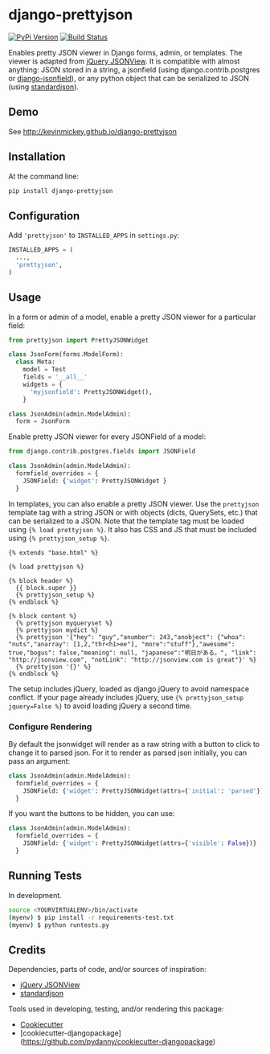 # django-prettyjson

[![PyPi Version](https://badge.fury.io/py/django-prettyjson.png)](https://badge.fury.io/py/django-prettyjson) [![Build Status](https://travis-ci.org/kevinmickey/django-prettyjson.svg?branch=master)](https://travis-ci.org/kevinmickey/django-prettyjson)

Enables pretty JSON viewer in Django forms, admin, or templates.  The viewer is adapted from [jQuery JSONView](https://github.com/yesmeck/jquery-jsonview).  It is compatible with almost anything: JSON stored in a string, a jsonfield (using django.contrib.postgres or [django-jsonfield](https://github.com/bradjasper/django-jsonfield/)), or any python object that can be serialized to JSON (using [standardjson](https://github.com/audreyr/standardjson)).

## Demo

See http://kevinmickey.github.io/django-prettyjson

## Installation

At the command line:

```sh
pip install django-prettyjson
```

## Configuration

Add `'prettyjson'` to `INSTALLED_APPS` in `settings.py`:

```python
INSTALLED_APPS = (
  ...,
  'prettyjson',
)
```

## Usage

In a form or admin of a model, enable a pretty JSON viewer for a particular field:

```python
from prettyjson import PrettyJSONWidget

class JsonForm(forms.ModelForm):
  class Meta:
    model = Test
    fields = '__all__'
    widgets = {
      'myjsonfield': PrettyJSONWidget(),
    }

class JsonAdmin(admin.ModelAdmin):
  form = JsonForm
```

Enable pretty JSON viewer for every JSONField of a model:

```python
from django.contrib.postgres.fields import JSONField

class JsonAdmin(admin.ModelAdmin):
  formfield_overrides = {
    JSONField: {'widget': PrettyJSONWidget }
  }
```

In templates, you can also enable a pretty JSON viewer.  Use the `prettyjson` template tag with a string JSON or with objects (dicts, QuerySets, etc.) that can be serialized to a JSON.  Note that the template tag must be loaded using `{% load prettyjson %}`.  It also has CSS and JS that must be included using `{% prettyjson_setup %}`.

```htmldjango
{% extends "base.html" %}

{% load prettyjson %}

{% block header %}
  {{ block.super }}
  {% prettyjson_setup %}
{% endblock %}

{% block content %}
  {% prettyjson myqueryset %}
  {% prettyjson mydict %}
  {% prettyjson '{"hey": "guy","anumber": 243,"anobject": {"whoa": "nuts","anarray": [1,2,"thr<h1>ee"], "more":"stuff"},"awesome": true,"bogus": false,"meaning": null, "japanese":"明日がある。", "link": "http://jsonview.com", "notLink": "http://jsonview.com is great"}' %}
  {% prettyjson '{}' %}
{% endblock %}
```

The setup includes jQuery, loaded as django.jQuery to avoid namespace conflict.  If your page already includes jQuery, use `{% prettyjson_setup jquery=False %}` to avoid loading jQuery a second time.

### Configure Rendering

By default the jsonwidget will render as a raw string with a button to click to change it to parsed json. For it to render as parsed json initially, you can pass an argument:

```python
class JsonAdmin(admin.ModelAdmin):
  formfield_overrides = {
    JSONField: {'widget': PrettyJSONWidget(attrs={'initial': 'parsed'})}
  }
```

If you want the buttons to be hidden, you can use:
```python
class JsonAdmin(admin.ModelAdmin):
  formfield_overrides = {
    JSONField: {'widget': PrettyJSONWidget(attrs={'visible': False})}
  }
```


## Running Tests

In development.

```sh
source <YOURVIRTUALENV>/bin/activate
(myenv) $ pip install -r requirements-test.txt
(myenv) $ python runtests.py
```

## Credits

Dependencies, parts of code, and/or sources of inspiration:

* [jQuery JSONView](https://github.com/yesmeck/jquery-jsonview)
* [standardjson](https://github.com/audreyr/standardjson)

Tools used in developing, testing, and/or rendering this package:

* [Cookiecutter](https://github.com/audreyr/cookiecutter)
* [cookiecutter-djangopackage] (https://github.com/pydanny/cookiecutter-djangopackage)
